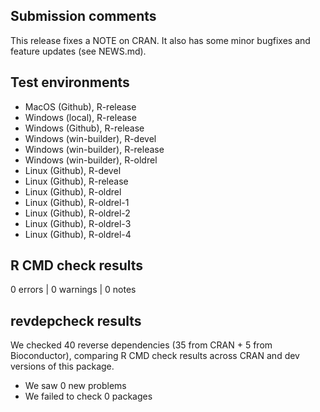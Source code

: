 ## Submission comments

This release fixes a NOTE on CRAN. It also has some minor bugfixes and feature updates (see NEWS.md).

## Test environments

* MacOS (Github), R-release
* Windows (local), R-release
* Windows (Github), R-release
* Windows (win-builder), R-devel
* Windows (win-builder), R-release
* Windows (win-builder), R-oldrel
* Linux (Github), R-devel
* Linux (Github), R-release
* Linux (Github), R-oldrel
* Linux (Github), R-oldrel-1
* Linux (Github), R-oldrel-2
* Linux (Github), R-oldrel-3
* Linux (Github), R-oldrel-4

## R CMD check results

0 errors | 0 warnings | 0 notes

## revdepcheck results

We checked 40 reverse dependencies (35 from CRAN + 5 from Bioconductor), comparing R CMD check results across CRAN and dev versions of this package.

 * We saw 0 new problems
 * We failed to check 0 packages

